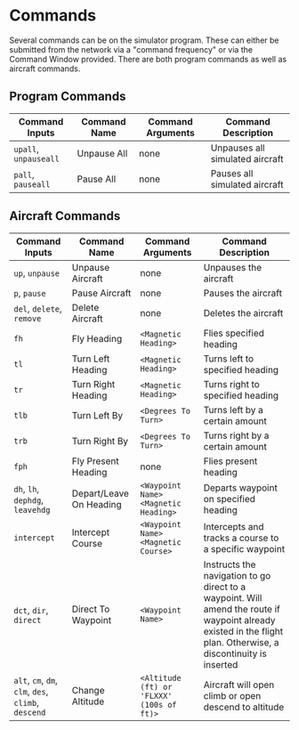# Commands
Several commands can be on the simulator program. These can either be submitted from the network via a "command frequency" or via the Command Window provided. There are both program commands as well as aircraft commands.

## Program Commands
| Command Inputs | Command Name | Command Arguments | Command Description |
|--|--|--|--|
| `upall`, `unpauseall` | Unpause All | none | Unpauses all simulated aircraft |
| `pall`, `pauseall` | Pause All | none | Pauses all simulated aircraft |

## Aircraft Commands
| Command Inputs | Command Name | Command Arguments | Command Description |
|--|--|--|--|
| `up`, `unpause` | Unpause Aircraft | none | Unpauses the aircraft |
| `p`, `pause` | Pause Aircraft | none | Pauses the aircraft |
| `del`, `delete`, `remove` | Delete Aircraft | none | Deletes the aircraft |
| `fh` | Fly Heading | `<Magnetic Heading>` | Flies specified heading |
| `tl` | Turn Left Heading | `<Magnetic Heading>` | Turns left to specified heading |
| `tr` | Turn Right Heading | `<Magnetic Heading>` | Turns right to specified heading |
| `tlb` | Turn Left By | `<Degrees To Turn>` | Turns left by a certain amount |
| `trb` | Turn Right By | `<Degrees To Turn>` | Turns right by a certain amount |
| `fph` | Fly Present Heading | none | Flies present heading |
| `dh`, `lh`, `dephdg`, `leavehdg` | Depart/Leave On Heading | `<Waypoint Name>` `<Magnetic Heading>` | Departs waypoint on specified heading |
| `intercept` | Intercept Course | `<Waypoint Name>` `<Magnetic Course>` | Intercepts and tracks a course to a specific waypoint |
| `dct`, `dir`, `direct` | Direct To Waypoint | `<Waypoint Name>` | Instructs the navigation to go direct to a waypoint. Will amend the route if waypoint already existed in the flight plan. Otherwise, a discontinuity is inserted |
| `alt`, `cm`, `dm`, `clm`, `des`, `climb`, `descend` | Change Altitude | `<Altitude (ft) or 'FLXXX' (100s of ft)>` | Aircraft will open climb or open descend to altitude |
